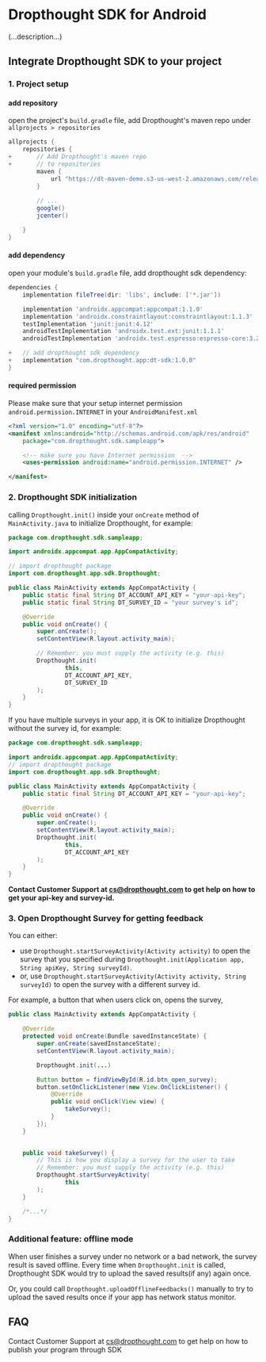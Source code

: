 # Dropthought SDK for Android

 (...description...)

## Integrate Dropthought SDK to your project

### 1. Project setup

#### add repository

open the project's `build.gradle` file, add Dropthought's maven repo under `allprojects > repositories`


```gradle
allprojects {
    repositories {
+       // Add Dropthought's maven repo 
+       // to repositories
        maven {            
            url "https://dt-maven-demo.s3-us-west-2.amazonaws.com/releases"
        }
        
        // ...
        google()
        jcenter()

    }
}
```

#### add dependency

open your module's `build.gradle` file, add dropthought sdk dependency:

```gradle
dependencies {
    implementation fileTree(dir: 'libs', include: ['*.jar'])

    implementation 'androidx.appcompat:appcompat:1.1.0'
    implementation 'androidx.constraintlayout:constraintlayout:1.1.3'
    testImplementation 'junit:junit:4.12'
    androidTestImplementation 'androidx.test.ext:junit:1.1.1'
    androidTestImplementation 'androidx.test.espresso:espresso-core:3.2.0'

+   // add dropthought sdk dependency
+   implementation "com.dropthought.app:dt-sdk:1.0.0"
}
```

#### required permission

Please make sure that your setup internet permission `android.permission.INTERNET` in your `AndroidManifest.xml`

```xml
<?xml version="1.0" encoding="utf-8"?>
<manifest xmlns:android="http://schemas.android.com/apk/res/android"
    package="com.dropthought.sdk.sampleapp">

    <!-- make sure you have Internet permission  -->  
    <uses-permission android:name="android.permission.INTERNET" />

</manifest>
```

### 2. Dropthought SDK initialization

calling `Dropthought.init()` inside your `onCreate` method of `MainActivity.java` to initialize Dropthought, for example:

```java
package com.dropthought.sdk.sampleapp;

import androidx.appcompat.app.AppCompatActivity;

// import dropthought package
import com.dropthought.app.sdk.Dropthought;

public class MainActivity extends AppCompatActivity {
    public static final String DT_ACCOUNT_API_KEY = "your-api-key";
    public static final String DT_SURVEY_ID = "your survey's id";

    @Override
    public void onCreate() {
        super.onCreate();
        setContentView(R.layout.activity_main);

        // Remember: you must supply the activity (e.g. this)
        Dropthought.init(
                this,
                DT_ACCOUNT_API_KEY,
                DT_SURVEY_ID
        );
    }
}
```

If you have multiple surveys in your app, it is OK to initialize Dropthought without the survey id, for example:


```java
package com.dropthought.sdk.sampleapp;

import androidx.appcompat.app.AppCompatActivity;
// import dropthought package
import com.dropthought.app.sdk.Dropthought;

public class MainActivity extends AppCompatActivity {
    public static final String DT_ACCOUNT_API_KEY = "your-api-key";

    @Override
    public void onCreate() {
        super.onCreate();
        setContentView(R.layout.activity_main);
        Dropthought.init(
                this,
                DT_ACCOUNT_API_KEY
        );
    }
}
```

**Contact Customer Support at cs@dropthought.com to get help on how to get your api-key and survey-id.**

### 3. Open Dropthought Survey for getting feedback

You can either:
 - use `Dropthought.startSurveyActivity(Activity activity)` to open the survey that you specified during `Dropthought.init(Application app, String apiKey, String surveyId)`.
 - or, use `Dropthought.startSurveyActivity(Activity activity, String surveyId)` to open the survey with a different survey id.

For example, a button that when users click on, opens the survey,

```java
public class MainActivity extends AppCompatActivity {

    @Override
    protected void onCreate(Bundle savedInstanceState) {
        super.onCreate(savedInstanceState);
        setContentView(R.layout.activity_main);

        Dropthought.init(...)

        Button button = findViewById(R.id.btn_open_survey);
        button.setOnClickListener(new View.OnClickListener() {
            @Override
            public void onClick(View view) {
                takeSurvey();
            }
        });
    }

   
    public void takeSurvey() {
        // This is how you display a survey for the user to take
        // Remember: you must supply the activity (e.g. this)
        Dropthought.startSurveyActivity(
                this
        );
    }

    /*...*/
}
```

### Additional feature: offline mode

When user finishes a survey under no network or a bad network, the survey result is saved offline. Every time when `Dropthought.init` is called, Dropthought SDK would try to upload the saved results(if any) again once.

Or, you could call `Dropthought.uploadOfflineFeedbacks()` manually to try to upload the saved results once if your app has network status monitor.


## FAQ

Contact Customer Support at cs@dropthought.com to get help on how to publish your program through SDK
